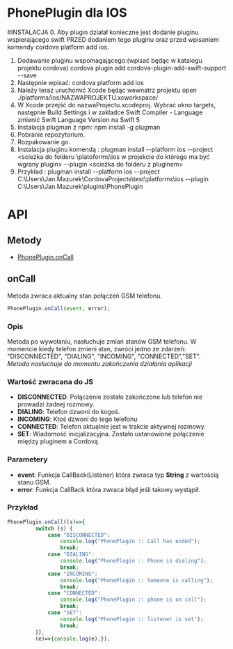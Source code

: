 # PhonePlugin dla IOS

#INSTALACJA
0. Aby plugin działał konieczne jest dodanie pluginu wspierającego swift PRZED dodaniem tego pluginu oraz przed wpisaniem komendy cordova platform add ios.
1. Dodawanie pluginu wspomagającego:(wpisać będąc w katalogu projektu cordova) cordova plugin add cordova-plugin-add-swift-support --save
2. Następnie wpisać: cordova platform add ios
3. Należy teraz uruchomić Xcode będąc wewnatrz projektu open ./platforms/ios/NAZWAPROJEKTU.xcworkspace/
4. W Xcode przejść do nazwaProjectu.xcodeproj. Wybrać okno targets, następnie Build Settings i w zakładce Swift Compiler - Language zmienić Swift Language Version na Swift 5
5. Instalacja plugman z npm: npm install -g plugman
6. Pobranie repozytorium.
7. Rozpakowanie go.
8. Instalacja pluginu komendą : plugman install --platform ios --project <scieżka do folderu \platoforms\ios w projekcie do którego ma być wgrany plugin> --plugin <ścieżka do folderu z pluginem>
9. Przykład : plugman install --platform ios --project C:\Users\Jan.Mazurek\CordovaProjects\test\platforms\ios --plugin        C:\Users\Jan.Mazurek\plugins\PhonePlugin

# API

## Metody
- [PhonePlugin.onCall](#onCall)


## onCall

Metoda zwraca aktualny stan połączeń GSM telefonu.
```javascript
PhonePlugin.onCall(event, error);
```
### Opis

Metoda po wywołaniu, nasłuchuje zmiań stanów GSM telefonu. W momencie kiedy telefon zmieni stan, zwróci jedno ze zdarzeń: "DISCONNECTED", "DIALING", "INCOMING", "CONNECTED","SET".  
*Metoda nasłuchuje do momentu zakończenia działania aplikacji*

### Wartość zwracana do JS    
  - __DISCONNECTED__: Połączenie zostało zakończone lub telefon nie prowadzi żadnej rozmowy.
  - __DIALING__: Telefon dzwoni do kogoś.
  - __INCOMING__: Ktoś dzwoni do tego telefonu
  - __CONNECTED__: Telefon aktualnie jest w trakcie aktywnej rozmowy.
  - __SET__: Wiadomość inicjalizacyjna. Zostało ustanowione połączenie między pluginem a Cordovą


### Parametery

- __event__: Funkcja CallBack(Listener) która zwraca typ __String__ z wartością stanu GSM. 
- __error__: Funkcja CallBack która zwraca błąd jeśli takowy wystąpił.

### Przykład
```javascript
PhonePlugin.onCall((s)=>{
         switch (s) {
             case "DISCONNECTED":
                 console.log("PhonePlugin :: Call has ended");
                 break;
             case "DIALING":
                 console.log("PhonePlugin :: Phone is dialing");
                 break;
             case "INCOMING":
                 console.log("PhonePlugin :: Someone is calling");
                 break;
             case "CONNECTED":
                 console.log("PhonePlugin :: phone is on call");
                 break;
             case "SET":
                 console.log("PhonePlugin :: listener is set");
                 break;
         }},
         (e)=>{console.log(e);});    
```
